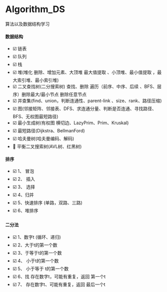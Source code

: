 # Algorithm_DS
算法以及数据结构学习

#### 数据结构
- :ballot_box_with_check: 链表
- :ballot_box_with_check: 队列
- :ballot_box_with_check: 栈
- :ballot_box_with_check: 堆(堆化 删除、增加元素、大顶堆 最大值提取 、小顶堆、最小值提取 ，最大索引堆、最小索引堆)
- :ballot_box_with_check: 二叉查找树(二分搜索树) 查找、删除 遍历（前序、中序、后续 、BFS、层序）删除最大/最小节点 删除任意节点
- :ballot_box_with_check: 并查集(find、union，判断连通性、parent-link 、size、rank、路径压缩)
- :ballot_box_with_check: 图(邻接矩阵、邻接表、DFS、求连通分量、判断是否连通、寻找路径、BFS、无权图最短路径)
- :ballot_box_with_check: 最小生成树(有权图 横切边、LazyPrim、Prim、Kruskal)
- :ballot_box_with_check: 最短路径(Dijkstra、BellmanFord)
- :ballot_box_with_check: 哈夫曼树(哈夫曼编码、解码)
- :black_square_button: 平衡二叉搜索树(AVL树、红黑树)
#### 排序
- :ballot_box_with_check: 1、 冒泡
- :ballot_box_with_check: 2、 插入
- :ballot_box_with_check: 3、 选择
- :ballot_box_with_check: 4、归并
- :ballot_box_with_check: 5、快速排序 (单路，双路、三路)
- :ballot_box_with_check: 6、堆排序

#### 二分法
- :ballot_box_with_check: 1、数字t (循环、递归)                                
- :ballot_box_with_check: 2、大于t的第一个数                        
- :ballot_box_with_check: 3、于等于t的第一个数                
- :ballot_box_with_check: 4、 小于t的第一个数       
- :ballot_box_with_check: 5、 小于等于 t的第一个数      
- :ballot_box_with_check: 6、找 存在数字t，可能有重复，返回 第一个t       
- :ballot_box_with_check: 7、 存在数字t、可能有重复，返回 最后一个t  





